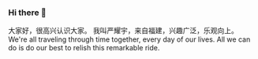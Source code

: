 ### Hi there 👋

<!--
**yueyanyuan/yueyanyuan** is a ✨ _special_ ✨ repository because its `README.md` (this file) appears on your GitHub profile.

Here are some ideas to get you started:

- 🔭 I’m currently working on ...
- 🌱 I’m currently learning ...
- 👯 I’m looking to collaborate on ...
- 🤔 I’m looking for help with ...
- 💬 Ask me about ...
- 📫 How to reach me: ...
- 😄 Pronouns: ...
- ⚡ Fun fact: ...
-->
大家好，很高兴认识大家。
我叫严耀宇，来自福建，兴趣广泛，乐观向上。
We're all traveling through time together, every day of our lives. All we can do is do our best to relish this remarkable ride.
